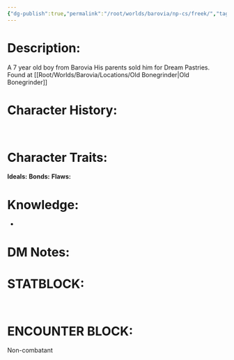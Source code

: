 ```yaml
---
{"dg-publish":true,"permalink":"/root/worlds/barovia/np-cs/freek/","tags":["Barovia"]}
---
```


# **Description:**

A 7 year old boy from Barovia
His parents sold him for Dream Pastries.
Found at [[Root/Worlds/Barovia/Locations/Old Bonegrinder\|Old Bonegrinder]]

# **Character History:**

 

# **Character Traits:** 

**Ideals:**
**Bonds:**
**Flaws:**

# **Knowledge:**

-    
# **DM Notes:**

# **STATBLOCK:**

 

# **ENCOUNTER BLOCK:**

Non-combatant

 